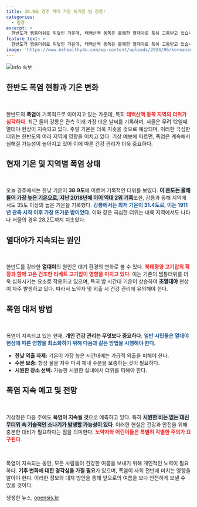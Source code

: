 ```yaml
---
title: 38.9도 경주 역대 가장 뜨거운 밤 강릉!
categories:
  - 환경
excerpt: >
  한반도가 찜통더위로 뒤덮인 가운데, 태백산맥 동쪽은 불쾌한 열대야로 특히 고통받고 있습니다. 강릉은 31.4도의 초열대야가 사흘째 지속되며 폭염이 더욱 심해질 전망입니다. 주말까지 덥고 습한 날씨가 계속되므로 건강 관리에 유의해야 합니다.
feature_text: >
  한반도가 찜통더위로 뒤덮인 가운데, 태백산맥 동쪽은 불쾌한 열대야로 특히 고통받고 있습니다. 강릉은 31.4도의 초열대야가 사흘째 지속되며 폭염이 더욱 심해질 전망입니다. 주말까지 덥고 습한 날씨가 계속되므로 건강 관리에 유의해야 합니다.
image: 'https://www.behealthy4u.com/wp-content/uploads/2024/06/koreanews.jpg'
---
```


<p><img src="https://www.behealthy4u.com/wp-content/uploads/2024/06/koreanews.jpg" alt="info 속보" /></p>

<h2 data-ke-size="size26">한반도 폭염 현황과 기온 변화</h2>

<p data-ke-size="size16">&nbsp;</p>

<p>한반도의 <b>폭염</b>이 기록적으로 이어지고 있는 가운데, 특히 <b><span style="color: #ee2323;">태백산맥 동쪽 지역의 더위가 심각하다</span></b>. 최근 들어 강릉은 관측 이래 가장 더운 날씨를 기록하며, 서울은 무려 12일째 열대야 현상이 지속되고 있다. 주말 기온은 더욱 치솟을 것으로 예상되며, 이러한 극심한 더위는 한반도의 여러 지역에 영향을 미치고 있다. 기상 예보에 따르면, 폭염은 계속해서 심해질 가능성이 높아지고 있어 이에 따른 건강 관리가 더욱 중요하다.</p>

<h2 data-ke-size="size26">현재 기온 및 지역별 폭염 상태</h2>

<p data-ke-size="size16">&nbsp;</p>

<p>오늘 경주에서는 한낮 기온이 <b>38.9도</b>에 이르며 기록적인 더위를 보였다. <b><span style="background-color: #21538527;">이 온도는 올해 들어 가장 높은 기온으로, 지난 2018년에 이어 역대 2위 기록</span></b>또한, 강릉과 동해 지역에서도 35도 이상의 높은 기온을 기록했다. <b><span style="color: #1a5490;">강릉에서는 최저 기온이 31.4도로, 이는 1911년 관측 시작 이후 가장 뜨거운 밤이었다</span></b>. 이와 같은 극심한 더위는 내륙 지역에서도 나타나 서울의 경우 28.2도까지 치솟았다.</p>

<h2 data-ke-size="size26">열대야가 지속되는 원인</h2>

<p data-ke-size="size16">&nbsp;</p>

<p>한반도를 강타한 <b>열대야</b>의 원인은 대기 환경의 변화로 볼 수 있다. <b><span style="color: #ee2323;">북태평양 고기압의 확장과 함께 고온 건조한 티베트 고기압이 영향을 미치고 있다</span></b>. 이는 기존의 찜통더위를 더욱 심화시키는 요소로 작용하고 있으며, 특히 밤 시간대 기온이 상승하여 <b><span style="background-color: #21538527;">초열대야</span></b> 현상이 자주 발생하고 있다. 따라서 노약자 및 외출 시 건강 관리에 유의해야 한다.</p>

<h2 data-ke-size="size26">폭염 대처 방법</h2>

<p data-ke-size="size16">&nbsp;</p>

<p>폭염이 지속되고 있는 현재, <b>개인 건강 관리는 무엇보다 중요하다</b>. <b><span style="color: #1a5490;">일반 시민들은 열대야 현상에 따른 영향을 최소화하기 위해 다음과 같은 방법을 시행해야 한다</span></b>. </p>

<ul>
    <li><b>한낮 외출 자제:</b> 기온이 가장 높은 시간대에는 가급적 외출을 피해야 한다.</li>
    <li><b>수분 보충:</b> 항상 물을 자주 마셔 체내 수분을 보충하는 것이 필요하다.</li>
    <li><b>시원한 장소 선택:</b> 가능한 시원한 실내에서 더위를 피해야 한다.</li>
</ul>

<h2 data-ke-size="size26">폭염 지속 예고 및 전망</h2>

<p data-ke-size="size16">&nbsp;</p>

<p>기상청은 다음 주에도 <b>폭염이 지속될 것</b>으로 예측하고 있다. 특히 <b><span style="background-color: #21538527;">시원한 비는 없는 대신 무더위 속 기습적인 소나기가 발생할 가능성이 있다</span></b>. 이러한 현실은 건강과 안전을 위해 충분한 대비가 필요하다는 점을 의미한다. <b><span style="color: #ee2323;">노약자와 어린이들은 특별히 각별한 주의가 요구된다</span></b>.</p>

<p data-ke-size="size16">&nbsp;</p>

<p>폭염이 지속되는 동안, 모든 사람들이 건강한 여름을 보내기 위해 개인적인 노력이 필요하다. <b>기후 변화에 대한 경각심을 가질 필요</b>가 있으며, 폭염이 사회 전반에 미치는 영향을 알아야 한다. 이러한 정보와 대처 방안을 통해 앞으로의 여름을 보다 안전하게 보낼 수 있을 것이다.</p>
생생한 뉴스, <a href="https://opensis.kr" rel="dofollow">opensis.kr</a>


